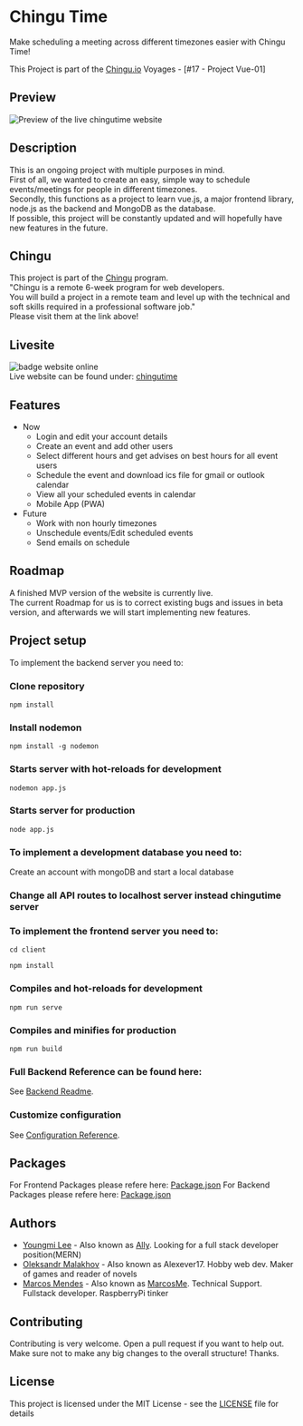 # Chingu Time 

Make scheduling a meeting across different timezones easier with Chingu Time!

This Project is part of the [Chingu.io](https:chingu.io) Voyages - [#17 - Project Vue-01]

## Preview

![Preview of the live chingutime website](https://i.imgur.com/xsrAlSm.png)

## Description

This is an ongoing project with multiple purposes in mind.<br/>
First of all, we wanted to create an easy, simple way to schedule events/meetings for people in different timezones. <br/>
Secondly, this functions as a project to learn vue.js, a major frontend library, node.js as the backend and MongoDB as the database.<br/>If possible, this project will be constantly updated and will hopefully have new features in the future.

## Chingu

This project is part of the [Chingu](https://chingu.io) program.<br/>
"Chingu is a remote 6-week program for web developers. <br/>You will build a project in a remote team and level up with the technical and soft skills required in a professional software job."<br/>
Please visit them at the link above!

## Livesite

![badge website online](https://img.shields.io/website?style=for-the-badge&up_message=online&url=http%3A%2F%2Fnovelslist.netlify.com%2F)  
Live website can be found under: [chingutime](https://chingutime.netlify.app/)

## Features

* Now
  * Login and edit your account details
  * Create an event and add other users
  * Select different hours and get advises on best hours for all event users
  * Schedule the event and download ics file for gmail or outlook calendar 
  * View all your scheduled events in calendar
  * Mobile App (PWA)
* Future
  * Work with non hourly timezones
  * Unschedule events/Edit scheduled events
  * Send emails on schedule 

## Roadmap

A finished MVP version of the website is currently live. <br/>
The current Roadmap for us is to correct existing bugs and issues in beta version, and afterwards we will start implementing new features.

## Project setup

To implement the backend server you need to:

### Clone repository
```
npm install
```
### Install nodemon
```
npm install -g nodemon
```
### Starts server with hot-reloads for development
```
nodemon app.js
```
### Starts server for production
```
node app.js
```
### To implement a development database you need to:
Create an account with mongoDB and start a local database
### Change all API routes to localhost server instead chingutime server
### To implement the frontend server you need to:
```
cd client
```
```
npm install
```
### Compiles and hot-reloads for development
```
npm run serve
```
### Compiles and minifies for production
```
npm run build
```

### Full Backend Reference can be found here:
See [Backend Readme](README_BE.md).

### Customize configuration
See [Configuration Reference](https://cli.vuejs.org/config/).

## Packages

For Frontend Packages please refere here:
[Package.json](client/package.json)
For Backend Packages please refere here:
[Package.json](package.json)

## Authors

- [Youngmi Lee](https://github.com/ally0426) - Also known as [Ally](https://ally0426.github.io/Basic_Portfolio/). Looking for a full stack developer position(MERN)
- [Oleksandr Malakhov](https://github.com/Alexever17) - Also known as Alexever17. Hobby web dev. Maker of games and reader of novels
- [Marcos Mendes](https://github.com/MarcosMe) - Also known as [MarcosMe](https://marcosmendes.eu). Technical Support. Fullstack developer. RaspberryPi tinker

## Contributing

Contributing is very welcome. Open a pull request if you want to help out.<br/> 
Make sure not to make any big changes to the overall structure! Thanks.

## License

This project is licensed under the MIT License - see the [LICENSE](LICENSE) file for details

